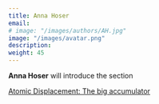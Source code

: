 ```yaml
---
title: Anna Hoser
email: 
# image: "/images/authors/AH.jpg"
image: "/images/avatar.png"
description: 
weight: 45
---
```


**Anna Hoser** will introduce the section

[Atomic Displacement: The big accumulator](/topics/10_atomic-displacement)